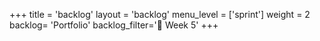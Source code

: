 +++
title = 'backlog'
layout = 'backlog'
menu_level = ['sprint']
weight = 2
backlog= 'Portfolio'
backlog_filter='📅 Week 5'
+++
